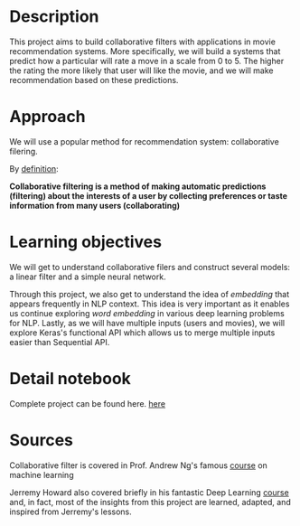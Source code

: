 # Description

This project aims to build collaborative filters with applications in movie recommendation systems. More specifically, we will build a systems that predict how a particular will rate a move in a scale from 0 to 5. The higher the rating the more likely that user will like the movie, and we will make recommendation based on these predictions.

# Approach
We will use a popular method for recommendation system: collaborative filering.

By [definition](https://en.wikipedia.org/wiki/Collaborative_filtering):

**Collaborative filtering is a method of making automatic predictions (filtering) about the interests of a user by collecting preferences or taste information from many users (collaborating)**

# Learning objectives
We will get to understand collaborative filers and construct several models: a linear filter and a simple neural network.

Through this project, we also get to understand the idea of *embedding* that appears frequently in NLP context. This idea is very important as it enables us continue exploring *word embedding* in various deep learning problems for NLP. Lastly, as we will have multiple inputs (users and movies), we will explore Keras's functional API which allows us to merge multiple inputs easier than Sequential API.

# Detail notebook
Complete project can be found here.
[here](https://github.com/tnaduc/Collaborative_filtering/blob/master/Collaborative%20filter%20for%20movie%20recommendation.ipynb)

# Sources

Collaborative filter is covered in Prof. Andrew Ng's famous [course](https://www.coursera.org/learn/machine-learning) on machine learning

Jerremy Howard also covered briefly in his fantastic Deep Learning [course](http://course.fast.ai) and, in fact, most of the insights from this project are learned, adapted, and inspired from Jerremy's lessons.
